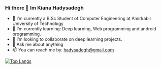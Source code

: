 ### Hi there 👋 Im Kiana Hadysadegh

- 🔭 I’m currently a B.Sc Student of Computer Engineering at Amirkabir University of Technology  
- 🌱 I’m currently learning: Deep learning, Web programming and android programming.
- 👯 I’m looking to collaborate on deep learning projects.
- 💬 Ask me about anything
- 📫 You can reach me by: hadysadegh@gmail.com


<!-- [![Anurag's GitHub stats](https://github-readme-stats.vercel.app/api?username=kianahs)](https://github.com/anuraghazra/github-readme-stats) -->
[![Top Langs](https://github-readme-stats.vercel.app/api/top-langs/?username=kianahs&layout=Demo)](https://github.com/anuraghazra/github-readme-stats)



<!--
**kianahs/kianahs** is a ✨ _special_ ✨ repository because its `README.md` (this file) appears on your GitHub profile.

Here are some ideas to get you started:

- 🔭 I’m currently working on ...
- 🌱 I’m currently learning ...
- 👯 I’m looking to collaborate on ...
- 🤔 I’m looking for help with ...
- 💬 Ask me about ...
- 📫 How to reach me: ...
- 😄 Pronouns: ...
- ⚡ Fun fact: ...
-->
